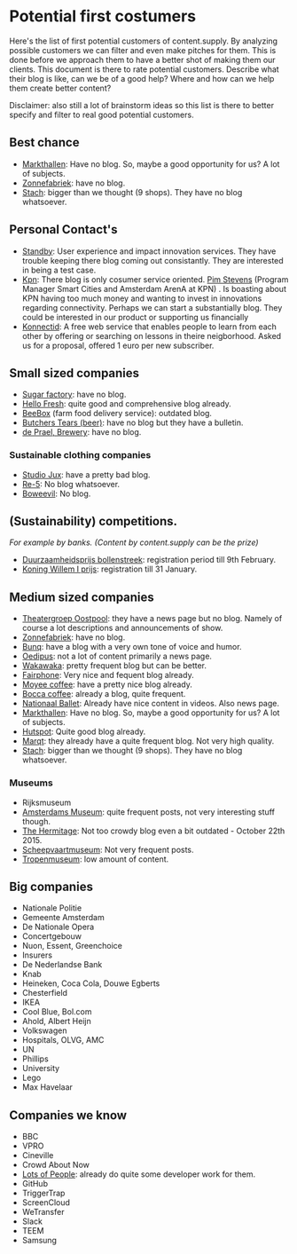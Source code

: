# Potential first costumers

Here's the list of first potential customers of content.supply. By analyzing possible customers we can filter and even make pitches for them. This is done before we approach them to have a better shot of making them our clients. This document is there to rate potential customers. Describe what their blog is like, can we be of a good help? Where and how can we help them create better content?

Disclaimer: also still a lot of brainstorm ideas so this list is there to better specify and filter to real good potential customers.

## Best chance

* [Markthallen](http://www.foodhallen.nl/home.html): Have no blog. So, maybe a good opportunity for us? A lot of subjects.  
* [Zonnefabriek](http://www.zonnefabriek.nl/): have no blog.
* [Stach](http://www.stach-food.nl/index.php?page=Home#r): bigger than we thought (9 shops). They have no blog whatsoever.  

## Personal Contact's

* [Standby](http://www.stby.eu/): User experience and impact innovation services. They have trouble keeping there blog coming out consistantly. They are interested in being a test case. 
* [Kpn](https://www.kpn.com/): There blog is only cosumer service oriented. [Pim Stevens](bit.ly/1mHuOWd) (Program Manager Smart Cities and Amsterdam ArenA at KPN) . Is boasting about KPN having too much money and wanting to invest in innovations regarding connectivity. Perhaps we can start a substantially blog. They could be interested in our product or supporting us financially
* [Konnectid](https://www.konnektid.com/): A free web service that enables people to learn from each other by offering or searching on lessons in theire neigborhood. Asked us for a proposal, offered 1 euro per new subscriber.


## Small sized companies

* [Sugar factory](https://www.sugarfactory.nl/): have no blog.
* [Hello Fresh](http://blog.hellofresh.nl/): quite good and comprehensive blog already.
* [BeeBox](https://beebox.nl/blog/19/kinderen-en-gezonde-voeding/) (farm food delivery service): outdated blog.
* [Butchers Tears (beer)](http://butchers-tears.com/): have no blog but they have a bulletin.
* [de Prael, Brewery](http://deprael.nl/): have no blog.

### Sustainable clothing companies

* [Studio Jux](http://www.studiojux.com/): have a pretty bad blog.
* [Re-5](http://www.re-5.nl/): No blog whatsoever.
* [Boweevil](http://www.boweevil.nl/nl/): No blog.


## (Sustainability) competitions.

*For example by banks. (Content by content.supply can be the prize)*

* [Duurzaamheidsprijs bollenstreek](http://www.duurzaamheidsprijsbollenstreek.nl/): registration period till 9th February.
* [Koning Willem I prijs](http://www.kw1prijs.nl/aanmelden-2): registration till 31 January.

## Medium sized companies

* [Theatergroep Oostpool](http://www.toneelgroepoostpool.nl/nieuws): they have a news page but no blog. Namely of course a lot descriptions and announcements of show.
* [Zonnefabriek](http://www.zonnefabriek.nl/): have no blog.
* [Bunq](https://www.bunq.com/nl/blog/): have a blog with a very own tone of voice and humor.
* [Oedipus](http://oedipus.com/news/): not a lot of content primarily a news page.
* [Wakawaka](http://nl.waka-waka.com/nieuws/): pretty frequent blog but can be better.
* [Fairphone](https://www.fairphone.com/blog/): Very nice and fequent blog already.
* [Moyee coffee](http://www.moyeecoffee.com/about/): have a pretty nice blog already.
* [Bocca coffee](http://www.bocca.nl/category/blog/): already a blog, quite frequent.
* [Nationaal Ballet](http://www.operaballet.nl/en/ballet/ballet): Already have nice content in videos. Also news page.
* [Markthallen](http://www.foodhallen.nl/home.html): Have no blog. So, maybe a good opportunity for us? A lot of subjects.  
* [Hutspot](http://www.hutspotamsterdam.com/blog/): Quite good blog already.
* [Marqt](http://www.marqt.com/blog/): they already have a quite frequent blog. Not very high quality.
* [Stach](http://www.stach-food.nl/index.php?page=Home#r): bigger than we thought (9 shops). They have no blog whatsoever.   

### Museums

* Rijksmuseum
* [Amsterdams Museum](https://www.amsterdammuseum.nl/nieuws): quite frequent posts, not very interesting stuff though.
* [The Hermitage](http://thehermitage.com/blog/): Not too crowdy blog even a bit outdated - October 22th 2015.
* [Scheepvaartmuseum](https://www.hetscheepvaartmuseum.nl/ontdek/nieuws): Not very frequent posts.
* [Tropenmuseum](http://tropenmuseum.nl/): low amount of content.  

## Big companies

* Nationale Politie
* Gemeente Amsterdam
* De Nationale Opera
* Concertgebouw
* Nuon, Essent, Greenchoice
* Insurers
* De Nederlandse Bank
* Knab
* Heineken, Coca Cola, Douwe Egberts
* Chesterfield
* IKEA
* Cool Blue, Bol.com
* Ahold, Albert Heijn
* Volkswagen
* Hospitals, OLVG, AMC
* UN
* Phillips
* University
* Lego
* Max Havelaar

## Companies we know​

* BBC
* VPRO
* Cineville
* Crowd About Now
* [Lots of People](http://lotsofpeople.nl/): already do quite some developer work for them.
* GitHub
* TriggerTrap
* ScreenCloud
* WeTransfer
* Slack
* TEEM
* Samsung
